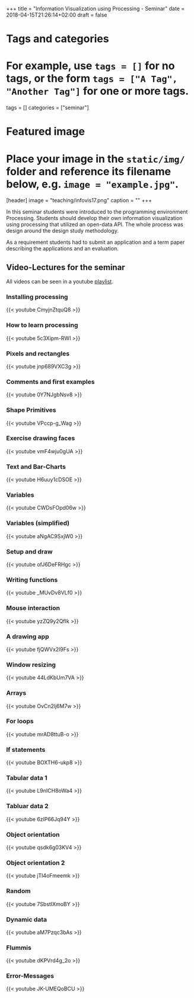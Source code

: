+++
title = "Information Visualization using Processing - Seminar"
date = 2018-04-15T21:26:14+02:00
draft = false

# Tags and categories
# For example, use `tags = []` for no tags, or the form `tags = ["A Tag", "Another Tag"]` for one or more tags.
tags = []
categories = ["seminar"]

# Featured image
# Place your image in the `static/img/` folder and reference its filename below, e.g. `image = "example.jpg"`.
[header]
image = "teaching/infovis17.png"
caption = ""
+++

In this seminar students were introduced to the programming environment Processing. Students should develop their own information visualization using processing that utilized an open-data API. The whole process was design around the design study methodology. 

As a requirement students had to submit an application and a term paper describing the applications and an evaluation. 


## Video-Lectures for the seminar

All videos can be seen in a youtube [playlist](https://www.youtube.com/watch?v=CmyjnZtquQ8&list=PLHOMZ3TUd5Fq8Pj8U0-jDW3g82_3l_grh).

### Installing processing
{{< youtube CmyjnZtquQ8 >}}

### How to learn processing
{{< youtube 5c3Xipm-RWI >}}

### Pixels and rectangles
{{< youtube jnp689VXC3g >}}

### Comments and first examples
{{< youtube 0Y7NJgbNsv8 >}}


### Shape Primitives
{{< youtube VPccp-g_Wag >}}

### Exercise drawing faces
{{< youtube vmF4wju0gUA >}}


### Text and Bar-Charts
{{< youtube H6uuy1cDSOE >}}

### Variables
{{< youtube CWDsFOpd06w >}}

### Variables (simplified)
{{< youtube aNgAC9SxjW0 >}}


### Setup and draw
{{< youtube ofJ6DeFRHgc >}}

### Writing functions
{{< youtube _MUvDv8VLf0 >}}

### Mouse interaction
{{< youtube yzZQ9y2QfIk >}}

### A drawing app
{{< youtube fjQWVx2l9Fs >}}

### Window resizing
{{< youtube 44LdKbUm7VA >}}

### Arrays
{{< youtube OvCn2lj6M7w >}}


### For loops
{{< youtube mrAD8ttuB-o >}}

### If statements
{{< youtube BOXTH6-ukp8 >}}

### Tabular data 1
{{< youtube L9nICH8oWa4 >}}

### Tabluar data 2
{{< youtube 6zlP66Jq94Y >}}

### Object orientation
{{< youtube qsdk6g03KV4 >}}

### Object orientation 2
{{< youtube jTI4oFmeemk >}}

### Random
{{< youtube 7SbstIXmoBY >}}


### Dynamic data
{{< youtube aM7Pzqc3bAs >}}

### Flummis
{{< youtube dKPVrd4g_2o >}}

### Error-Messages
{{< youtube JK-UMEQoBCU >}}

